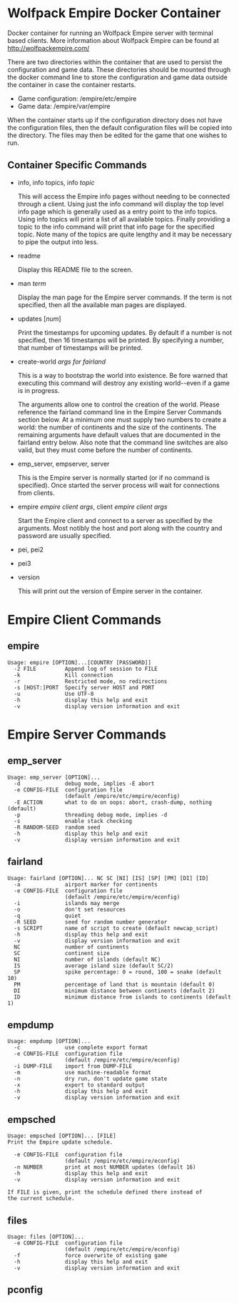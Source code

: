 Wolfpack Empire Docker Container
================================
Docker container for running an Wolfpack Empire server with terminal
based clients. More information about Wolfpack Empire can be found at
http://wolfpackempire.com/

There are two directories within the container that are used to persist
the configuration and game data. These directories should be mounted
through the docker command line to store the configuration and game
data outside the container in case the container restarts.

* Game configuration: /empire/etc/empire
* Game data: /empire/var/empire

When the container starts up if the configuration directory does not have
the configuration files, then the default configuration files will be copied
into the directory. The files may then be edited for the game that one 
wishes to run.

Container Specific Commands
---------------------------

* info, info topics, info *topic*

    This will access the Empire info pages without needing to be connected
    through a client. Using just the info command will display the top level
    info page which is generally used as a entry point to the info topics.
    Using info topics will print a list of all available topics. Finally
    providing a topic to the info command will print that info page for the
    specified topic. Note many of the topics are quite lengthy and it may be
    necessary to pipe the output into less.

* readme

    Display this README file to the screen.

* man *term*

    Display the man page for the Empire server commands. If the term is not
    specified, then all the available man pages are displayed.

* updates [*num*]

    Print the timestamps for upcoming updates. By default if a number is not
    specified, then 16 timestamps will be printed. By specifying a number,
    that number of timestamps will be printed.

* create-world *args for fairland*

    This is a way to bootstrap the world into existence. Be fore warned that
    executing this command will destroy any existing world--even if a game is
    in progress.

    The arguments allow one to control the creation of the world. Please
    reference the fairland command line in the Empire Server Commands
    section below. At a minimum one must supply two numbers to create a
    world: the number of continents and the size of the continents. The
    remaining arguments have default values that are documented in the 
    fairland entry below. Also note that the command line switches are also
    valid, but they must come before the number of continents.

* emp_server, empserver, server

    This is the Empire server is normally started (or if no command is
    specified). Once started the server process will wait for connections
    from clients. 

* empire *empire client args*, client *empire client args*

    Start the Empire client and connect to a server as specified by the
    arguments. Most notibly the host and port along with the country and
    password are usually specified.

* pei, pei2

* pei3

* version

    This will print out the version of Empire server in the container.


Empire Client Commands
======================

empire
------
```
Usage: empire [OPTION]...[COUNTRY [PASSWORD]]
  -2 FILE         Append log of session to FILE
  -k              Kill connection
  -r              Restricted mode, no redirections
  -s [HOST:]PORT  Specify server HOST and PORT
  -u              Use UTF-8
  -h              display this help and exit
  -v              display version information and exit
```


Empire Server Commands
======================

emp_server
----------
```
Usage: emp_server [OPTION]...
  -d              debug mode, implies -E abort
  -e CONFIG-FILE  configuration file
                  (default /empire/etc/empire/econfig)
  -E ACTION       what to do on oops: abort, crash-dump, nothing (default)
  -p              threading debug mode, implies -d
  -s              enable stack checking
  -R RANDOM-SEED  random seed
  -h              display this help and exit
  -v              display version information and exit
```


fairland
--------
```
Usage: fairland [OPTION]... NC SC [NI] [IS] [SP] [PM] [DI] [ID]
  -a              airport marker for continents
  -e CONFIG-FILE  configuration file
                  (default /empire/etc/empire/econfig)
  -i              islands may merge
  -o              don't set resources
  -q              quiet
  -R SEED         seed for random number generator
  -s SCRIPT       name of script to create (default newcap_script)
  -h              display this help and exit
  -v              display version information and exit
  NC              number of continents
  SC              continent size
  NI              number of islands (default NC)
  IS              average island size (default SC/2)
  SP              spike percentage: 0 = round, 100 = snake (default 10)
  PM              percentage of land that is mountain (default 0)
  DI              minimum distance between continents (default 2)
  ID              minimum distance from islands to continents (default 1)
```

empdump
-------
```
Usage: empdump [OPTION]...
  -c              use complete export format
  -e CONFIG-FILE  configuration file
                  (default /empire/etc/empire/econfig)
  -i DUMP-FILE    import from DUMP-FILE
  -m              use machine-readable format
  -n              dry run, don't update game state
  -x              export to standard output
  -h              display this help and exit
  -v              display version information and exit
```

empsched
--------
```
Usage: empsched [OPTION]... [FILE]
Print the Empire update schedule.

  -e CONFIG-FILE  configuration file
                  (default /empire/etc/empire/econfig)
  -n NUMBER       print at most NUMBER updates (default 16)
  -h              display this help and exit
  -v              display version information and exit

If FILE is given, print the schedule defined there instead of
the current schedule.
```

files
-----
```
Usage: files [OPTION]...
  -e CONFIG-FILE  configuration file
                  (default /empire/etc/empire/econfig)
  -f              force overwrite of existing game
  -h              display this help and exit
  -v              display version information and exit
```

pconfig
-------

